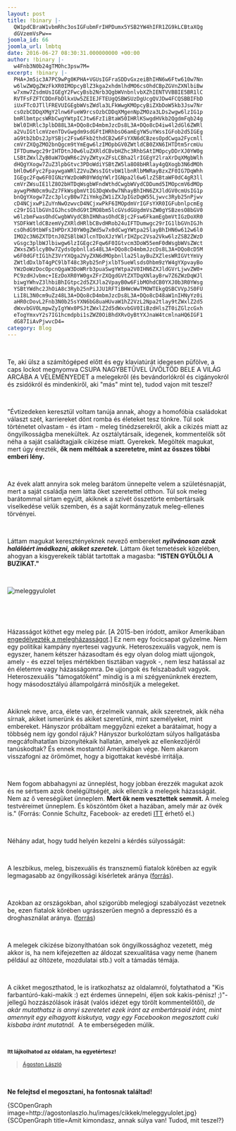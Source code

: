 ```yaml
---
layout: post
title: !binary |-
  QW1pdCBraW1vbmRhc3osIGFubmFrIHPDumx5YSB2YW4hIFR1ZG9kLCBtaXQg
  dGVzemVsPw==
joomla_id: 66
joomla_url: lmbtq
date: 2016-06-27 08:30:31.000000000 +00:00
author: !binary |-
  w4Fnb3N0b24gTMOhc3psw7M=
excerpt: !binary |-
  PHA+Jm5ic3A7PC9wPg0KPHA+VGUsIGFraSDDvGxzeiBhIHN6w6Ftw610w7Nn
  w6lwZWQgZWzFkXR0IMOpcyBlZ3kga2xhdmlhdMO6csOhdCBpZGVnZXNlbiBw
  w7xmw7ZsdmUsIGEgY2FwcyBsb2Nrb3QgbWVnbnlvbXZhIENTVVBBIE5BR1lC
  RVTFsFZFTCDDnFbDlkxUw5ZEIEJFTEUgQSBWSUzDgUcgQVJDw4FCQSBBIFbD
  iUxFTcOJTllFREVUIGEgbWVsZWdla3LFkWwgKMOpcyBiZXbDoW5kb3Jsw7Nr
  csOzbCDDqXMgY2lnw6FueW9rcsOzbCDDqXMgenNpZMOza3LDs2wgw6lzIG1p
  bmRlbmtpcsWRbCwgYWtpICJtw6FzIiBtaW50IHRlKSwgdHVkb2QgdmFqb24g
  bWl0IHRlc3plbD88L3A+DQo8cD4mbmJzcDs8L3A+DQo8cD4iw4l2dGl6ZWRl
  a2VuIGtlcmVzenTDvGwgdm9sdGFtIHRhbsO6amEgYW5uYWssIGFob2d5IGEg
  aG9tb2bDs2JpYSBjc2Fsw6Fkb2thdCB2w6FsYXN6dCBzesOpdCwga2Fycmll
  cmVrZXQgZMO2bnQgcm9tYmEgw6lzIMOpbGV0ZWtldCB0ZXN6IHTDtm5rcmUu
  IFTDumwgc29rIHTDtnJ0w6luZXRldCBvbHZhc3RhbSAtIMOpcyDDrXJ0YW0g
  LSBtZWxlZyB0aW7DqWR6c2VyZWtyxZFsLCBha2lrIGEgY2lraXrDqXMgbWlh
  dHQgYXogw7ZuZ3lpbGtvc3PDoWdiYSBtZW5la8O8bHRlay4gQXogb3N6dMOh
  bHl0w6Fyc2FpaywgaWRlZ2VuZWssIGtvbW1lbnRlbMWRayBzxZF0IG7DqWhh
  IGEgc2Fqw6F0IGNzYWzDoWR0YWdqYWlrIGNpa2l6w6lzZSBtaWF0dC4gR3ll
  cmVrZWsuIE1lZ8O2bHTDqWsgbWFndWthdCwgbWVydCDDumd5IMOpcmV6dMOp
  aywgPHN0cm9uZz7FkWsgbmVtIG3DqWx0w7NhayBhIHN6ZXJldGV0cmUsIG1p
  bnQgYXogw7Zzc3plcyB0w7ZiYmkgZW1iZXJpIGzDqW55Ljwvc3Ryb25nPjwv
  cD4NCjxwPiZuYnNwOzwvcD4NCjxwPkF6IMOpdmVrIGFsYXR0IGFubnlpcmEg
  c29rIG1lbGVnIGJhcsOhdG9tIMO8bm5lcGVsdGUgdmVsZW0gYSBzesO8bGV0
  w6lzbmFwasOhdCwgbWVydCBhIHNhasOhdCBjc2Fsw6FkamEgbmVtIGzDoXR0
  YSDFkWtldCBzemVyZXRldHRlbCBvdHRob24uIFTDumwgc29rIG1lbGVnIGJh
  csOhdG9tbWFsIHPDrXJ0YW0gZWd5w7x0dCwgYWtpa25layBhIHN6w612w6l0
  IMO2c3N6ZXTDtnJ0ZSBlbWJlcnTDoXJzYWlrIHZpc2Vsa2Vkw6lzZSB2ZWzD
  vGsgc3plbWJlbiwgw6lzIGEgc2Fqw6F0IGtvcm3DoW55emF0dWsgbWVsZWct
  ZWxsZW5lcyB0w7ZydsOpbnllaS48L3A+DQo8cD4mbmJzcDs8L3A+DQo8cD5M
  w6F0dGFtIG1hZ3VrYXQga2VyZXN6dMOpbnlla25layBuZXZlesWRIGVtYmVy
  ZWtldDxlbT4gPC9lbT48c3Ryb25nPjxlbT5ueWlsdsOhbm9zYW4gYXpvayBo
  YWzDoWzDocOpcnQgaW3DoWRrb3puaSwgYWtpa2V0IHN6ZXJldGVrLjwvZW0+
  PC9zdHJvbmc+IEzDoXR0YW0gxZFrZXQgdGVtZXTDqXNlayBrw7Z6ZWzDqWJl
  biwgYWhvZ3lhbiBhIGtpc2d5ZXJla2VpayB0w6FibMOhdCB0YXJ0b3R0YWsg
  YSBtYWdhc2JhOiA8c3Ryb25nPiJJU1RFTiBHWcWwTMOWTEkgQSBCVVpJS0FU
  LiI8L3N0cm9uZz48L3A+DQo8cD4mbmJzcDs8L3A+DQo8cD48aW1nIHNyYz0i
  aHR0cDovL2Fnb3N0b25sYXN6bG8uaHUvaW1hZ2VzL2Npa2tlay9tZWxlZ2d5
  dWxvbGV0LmpwZyIgYWx0PSJtZWxlZ2d5dWxvbGV0IiBzdHlsZT0iZGlzcGxh
  eTogYmxvY2s7IG1hcmdpbi1sZWZ0OiBhdXRvOyBtYXJnaW4tcmlnaHQ6IGF1
  dG87IiAvPjwvcD4=
category: Blog
---
```

<p>&nbsp;</p>
<p>Te, aki ülsz a számítógéped előtt és egy klaviatúrát idegesen püfölve, a caps lockot megnyomva CSUPA NAGYBETŰVEL ÜVÖLTÖD BELE A VILÁG ARCÁBA A VÉLEMÉNYEDET a melegekről (és bevándorlókról és cigányokról és zsidókról és mindenkiről, aki "más" mint te), tudod vajon mit teszel?</p>
<p>&nbsp;</p>
<p>"Évtizedeken keresztül voltam tanúja annak, ahogy a homofóbia családokat választ szét, karriereket dönt romba és életeket tesz tönkre. Túl sok történetet olvastam - és írtam - meleg tinédzserekről, akik a cikizés miatt az öngyilkosságba menekültek. Az osztálytársaik, idegenek, kommentelők sőt néha a saját családtagjaik cikizése miatt. Gyerekek. Megölték magukat, mert úgy érezték, <strong>ők nem méltóak a szeretetre, mint az összes többi emberi lény.</strong></p>
<p>&nbsp;</p>
<p>Az évek alatt annyira sok meleg barátom ünnepelte velem a születésnapját, mert a saját családja nem látta őket szeretettel otthon. Túl sok meleg barátommal sírtam együtt, akiknek a szívét összetörte embertársaik viselkedése velük szemben, és a saját kormányzatuk meleg-ellenes törvényei.</p>
<p>&nbsp;</p>
<p>Láttam magukat keresztényeknek nevező embereket<em> </em><strong><em>nyilvánosan azok haláláért imádkozni, akiket szeretek.</em></strong> Láttam őket temetések közelében, ahogyan a kisgyerekeik táblát tartottak a magasba: <strong>"ISTEN GYŰLÖLI A BUZIKAT."</strong></p>
<p>&nbsp;</p>
<p><img src="http://agostonlaszlo.hu/images/cikkek/meleggyulolet.jpg" alt="meleggyulolet" style="display: block; margin-left: auto; margin-right: auto;" /></p>

<p>&nbsp;</p>
<p>&nbsp;</p>
<p>Házasságot köthet egy meleg pár. [A 2015-ben íródott, amikor Amerikában <a href="http://index.hu/kulfold/2015/06/26/egesz_amerikaban_legalis_lett_a_meleghazassag/" target="_blank">engedélyezték a melegházasságot</a>.] Ez nem egy focicsapat győzelme. Nem egy politikai kampány nyertesei vagyunk. Heteroszexuális vagyok, nem is egyszer, hanem kétszer házasodtam és egy olyan dolog miatt ujjongok, amely - és ezzel teljes mértékben tisztában vagyok -, nem lesz hatással az én életemre vagy házasságomra. De ujjongok és felszabadult vagyok. Heteroszexuális "támogatóként" mindig is a mi szégyenünknek éreztem, hogy másodosztályú állampolgárrá minősítjük a melegeket.</p>
<p>&nbsp;</p>
<p>Akiknek neve, arca, élete van, érzelmeik vannak, akik szeretnek, akik néha sírnak, akiket ismerünk és akiket szeretünk, mint személyeket, mint embereket. Hányszor próbáltam meggyőzni ezeket a barátaimat, hogy a többség nem így gondol rájuk? Hányszor burkolóztam súlyos hallgatásba megcáfolhatatlan bizonyítékaik hallatán, amelyek az ellenkezőjéről tanúskodtak? És ennek mostantól Amerikában vége. Nem akarom visszafogni az örömömet, hogy a bigottakat kevésbé irritálja.</p>
<p>&nbsp;</p>
<p>Nem fogom abbahagyni az ünneplést, hogy jobban érezzék magukat azok és ne sértsem azok önelégültségét, akik ellenzik a melegek házasságát. Nem az ő vereségüket ünneplem. <strong>Mert ők nem vesztettek semmit.</strong> A meleg testvéreimet ünneplem. És köszöntöm őket a hazában, amely már az övék is." (Forrás: Connie Schultz, Facebook- az eredeti&nbsp;<a href="https://www.facebook.com/schultz.connie/posts/10153324843165272?fref=nf" target="_blank">ITT</a> érhető el.)</p>
<p>&nbsp;</p>
<p>Néhány adat, hogy tudd helyén kezelni a kérdés súlyosságát:</p>
<p>&nbsp;</p>
<p>A leszbikus, meleg, biszexuális és transznemű fiatalok körében az egyik legmagasabb az öngyilkossági kísérletek aránya (<a href="http://www.npr.org/templates/story/story.php?storyId=98782569" target="_blank">forrás</a>).</p>
<p>&nbsp;</p>
<p>Azokban az országokban, ahol szigorúbb melegjogi szabályozást vezetnek be, ezen fiatalok körében ugrásszerűen megnő a depresszió és a droghasználat aránya. (<a href="http://ajph.aphapublications.org/doi/abs/10.2105/AJPH.2009.168815" target="_blank">forrás</a>)</p>
<p>&nbsp;</p>
<p>A melegek cikizése bizonyíthatóan sok öngyilkossághoz vezetett, még akkor is, ha nem kifejezetten az áldozat szexualitása vagy neme (hanem például az öltözete, mozdulatai stb.) volt a támadás témája.</p>
<p>&nbsp;</p>
<p>A cikket megoszthatod, le is iratkozhatsz az oldalamról, folytathatod a "Kis farbantúró-kaki-makik :)&nbsp;ezt érdemes ünnepelni, éljen sok kakis-pénisz! ;)<span>"-jellegű hozzászólások írását (valós idézet egy törölt kommentelőtől),</span> <em>de akár mutathatsz is annyi szeretetet ezek iránt az embertársaid iránt, mint amennyit egy elhagyott kiskutya, vagy egy Facebookon megosztott cuki kisbaba iránt mutatnál.</em>&nbsp; A te emberségeden múlik.</p>
<p>&nbsp;</p>
<p><strong style="font-size: 12.16px; line-height: 15.808px;">Itt lájkolhatod az oldalam, ha egyetértesz!</strong></p>
<div class="fb-page" style="font-size: 12.16px; line-height: 15.808px;" data-href="https://www.facebook.com/agostonlaszloartist" data-width="250" data-height="100" data-small-header="false" data-adapt-container-width="false" data-hide-cover="true" data-show-facepile="false">
<div class="fb-xfbml-parse-ignore">
<blockquote cite="https://www.facebook.com/agostonlaszloartist"><a href="https://www.facebook.com/agostonlaszloartist">Ágoston László</a></blockquote>
</div>
</div>
<p>&nbsp;</p>
<p><strong>Ne felejtsd el megosztani, ha fontosnak találtad!</strong></p>
<p>{SCOpenGraph image=http://agostonlaszlo.hu/images/cikkek/meleggyulolet.jpg} {SCOpenGraph title=Amit kimondasz, annak súlya van! Tudod, mit teszel?}</p>
